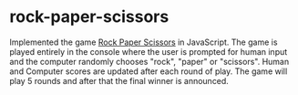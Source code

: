 # rock-paper-scissors
Implemented the game [Rock Paper Scissors](https://www.wikihow.com/Play-Rock,-Paper,-Scissors) in JavaScript. The game is played entirely in the console where the user is prompted for human input and the computer randomly chooses "rock", "paper" or "scissors". Human and Computer scores are updated after each round of play. The game will play 5 rounds and after that the final winner is announced. 